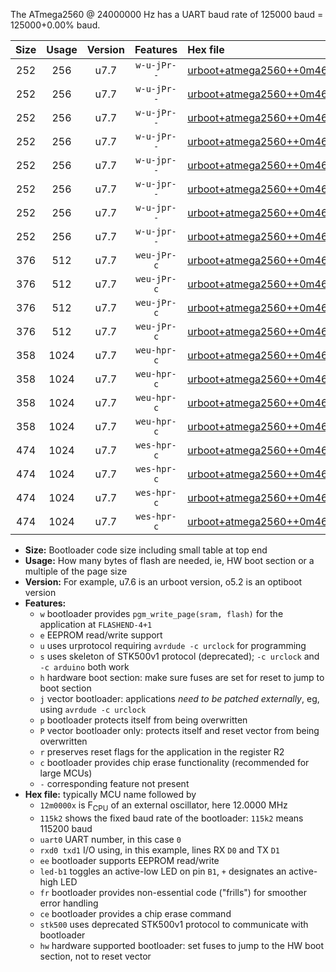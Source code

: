 The ATmega2560 @ 24000000 Hz has a UART baud rate of 125000 baud = 125000+0.00% baud.

|Size|Usage|Version|Features|Hex file|
|:-:|:-:|:-:|:-:|:--|
|252|256|u7.7|`w-u-jPr--`|[urboot+atmega2560++0m4608x++++2k4_uart0_rxe0_txe1_led+b7.hex](https://raw.githubusercontent.com/stefanrueger/urboot.hex/main/cores/megacore/atmega2560/external_oscillator/fcpu++0m4608_Hz/br++++2k4_bps/urboot+atmega2560++0m4608x++++2k4_uart0_rxe0_txe1_led+b7.hex)|
|252|256|u7.7|`w-u-jPr--`|[urboot+atmega2560++0m4608x++++2k4_uart1_rxd2_txd3_led+b7.hex](https://raw.githubusercontent.com/stefanrueger/urboot.hex/main/cores/megacore/atmega2560/external_oscillator/fcpu++0m4608_Hz/br++++2k4_bps/urboot+atmega2560++0m4608x++++2k4_uart1_rxd2_txd3_led+b7.hex)|
|252|256|u7.7|`w-u-jPr--`|[urboot+atmega2560++0m4608x++++2k4_uart2_rxh0_txh1_led+b7.hex](https://raw.githubusercontent.com/stefanrueger/urboot.hex/main/cores/megacore/atmega2560/external_oscillator/fcpu++0m4608_Hz/br++++2k4_bps/urboot+atmega2560++0m4608x++++2k4_uart2_rxh0_txh1_led+b7.hex)|
|252|256|u7.7|`w-u-jPr--`|[urboot+atmega2560++0m4608x++++2k4_uart3_rxj0_txj1_led+b7.hex](https://raw.githubusercontent.com/stefanrueger/urboot.hex/main/cores/megacore/atmega2560/external_oscillator/fcpu++0m4608_Hz/br++++2k4_bps/urboot+atmega2560++0m4608x++++2k4_uart3_rxj0_txj1_led+b7.hex)|
|252|256|u7.7|`w-u-jpr--`|[urboot+atmega2560++0m4608x++++2k4_uart0_rxe0_txe1_led+b7_fr.hex](https://raw.githubusercontent.com/stefanrueger/urboot.hex/main/cores/megacore/atmega2560/external_oscillator/fcpu++0m4608_Hz/br++++2k4_bps/urboot+atmega2560++0m4608x++++2k4_uart0_rxe0_txe1_led+b7_fr.hex)|
|252|256|u7.7|`w-u-jpr--`|[urboot+atmega2560++0m4608x++++2k4_uart1_rxd2_txd3_led+b7_fr.hex](https://raw.githubusercontent.com/stefanrueger/urboot.hex/main/cores/megacore/atmega2560/external_oscillator/fcpu++0m4608_Hz/br++++2k4_bps/urboot+atmega2560++0m4608x++++2k4_uart1_rxd2_txd3_led+b7_fr.hex)|
|252|256|u7.7|`w-u-jpr--`|[urboot+atmega2560++0m4608x++++2k4_uart2_rxh0_txh1_led+b7_fr.hex](https://raw.githubusercontent.com/stefanrueger/urboot.hex/main/cores/megacore/atmega2560/external_oscillator/fcpu++0m4608_Hz/br++++2k4_bps/urboot+atmega2560++0m4608x++++2k4_uart2_rxh0_txh1_led+b7_fr.hex)|
|252|256|u7.7|`w-u-jpr--`|[urboot+atmega2560++0m4608x++++2k4_uart3_rxj0_txj1_led+b7_fr.hex](https://raw.githubusercontent.com/stefanrueger/urboot.hex/main/cores/megacore/atmega2560/external_oscillator/fcpu++0m4608_Hz/br++++2k4_bps/urboot+atmega2560++0m4608x++++2k4_uart3_rxj0_txj1_led+b7_fr.hex)|
|376|512|u7.7|`weu-jPr-c`|[urboot+atmega2560++0m4608x++++2k4_uart0_rxe0_txe1_ee_led+b7_fr_ce.hex](https://raw.githubusercontent.com/stefanrueger/urboot.hex/main/cores/megacore/atmega2560/external_oscillator/fcpu++0m4608_Hz/br++++2k4_bps/urboot+atmega2560++0m4608x++++2k4_uart0_rxe0_txe1_ee_led+b7_fr_ce.hex)|
|376|512|u7.7|`weu-jPr-c`|[urboot+atmega2560++0m4608x++++2k4_uart1_rxd2_txd3_ee_led+b7_fr_ce.hex](https://raw.githubusercontent.com/stefanrueger/urboot.hex/main/cores/megacore/atmega2560/external_oscillator/fcpu++0m4608_Hz/br++++2k4_bps/urboot+atmega2560++0m4608x++++2k4_uart1_rxd2_txd3_ee_led+b7_fr_ce.hex)|
|376|512|u7.7|`weu-jPr-c`|[urboot+atmega2560++0m4608x++++2k4_uart2_rxh0_txh1_ee_led+b7_fr_ce.hex](https://raw.githubusercontent.com/stefanrueger/urboot.hex/main/cores/megacore/atmega2560/external_oscillator/fcpu++0m4608_Hz/br++++2k4_bps/urboot+atmega2560++0m4608x++++2k4_uart2_rxh0_txh1_ee_led+b7_fr_ce.hex)|
|376|512|u7.7|`weu-jPr-c`|[urboot+atmega2560++0m4608x++++2k4_uart3_rxj0_txj1_ee_led+b7_fr_ce.hex](https://raw.githubusercontent.com/stefanrueger/urboot.hex/main/cores/megacore/atmega2560/external_oscillator/fcpu++0m4608_Hz/br++++2k4_bps/urboot+atmega2560++0m4608x++++2k4_uart3_rxj0_txj1_ee_led+b7_fr_ce.hex)|
|358|1024|u7.7|`weu-hpr-c`|[urboot+atmega2560++0m4608x++++2k4_uart0_rxe0_txe1_ee_led+b7_fr_ce_hw.hex](https://raw.githubusercontent.com/stefanrueger/urboot.hex/main/cores/megacore/atmega2560/external_oscillator/fcpu++0m4608_Hz/br++++2k4_bps/urboot+atmega2560++0m4608x++++2k4_uart0_rxe0_txe1_ee_led+b7_fr_ce_hw.hex)|
|358|1024|u7.7|`weu-hpr-c`|[urboot+atmega2560++0m4608x++++2k4_uart1_rxd2_txd3_ee_led+b7_fr_ce_hw.hex](https://raw.githubusercontent.com/stefanrueger/urboot.hex/main/cores/megacore/atmega2560/external_oscillator/fcpu++0m4608_Hz/br++++2k4_bps/urboot+atmega2560++0m4608x++++2k4_uart1_rxd2_txd3_ee_led+b7_fr_ce_hw.hex)|
|358|1024|u7.7|`weu-hpr-c`|[urboot+atmega2560++0m4608x++++2k4_uart2_rxh0_txh1_ee_led+b7_fr_ce_hw.hex](https://raw.githubusercontent.com/stefanrueger/urboot.hex/main/cores/megacore/atmega2560/external_oscillator/fcpu++0m4608_Hz/br++++2k4_bps/urboot+atmega2560++0m4608x++++2k4_uart2_rxh0_txh1_ee_led+b7_fr_ce_hw.hex)|
|358|1024|u7.7|`weu-hpr-c`|[urboot+atmega2560++0m4608x++++2k4_uart3_rxj0_txj1_ee_led+b7_fr_ce_hw.hex](https://raw.githubusercontent.com/stefanrueger/urboot.hex/main/cores/megacore/atmega2560/external_oscillator/fcpu++0m4608_Hz/br++++2k4_bps/urboot+atmega2560++0m4608x++++2k4_uart3_rxj0_txj1_ee_led+b7_fr_ce_hw.hex)|
|474|1024|u7.7|`wes-hpr-c`|[urboot+atmega2560++0m4608x++++2k4_uart0_rxe0_txe1_ee_led+b7_fr_ce_stk500_hw.hex](https://raw.githubusercontent.com/stefanrueger/urboot.hex/main/cores/megacore/atmega2560/external_oscillator/fcpu++0m4608_Hz/br++++2k4_bps/urboot+atmega2560++0m4608x++++2k4_uart0_rxe0_txe1_ee_led+b7_fr_ce_stk500_hw.hex)|
|474|1024|u7.7|`wes-hpr-c`|[urboot+atmega2560++0m4608x++++2k4_uart1_rxd2_txd3_ee_led+b7_fr_ce_stk500_hw.hex](https://raw.githubusercontent.com/stefanrueger/urboot.hex/main/cores/megacore/atmega2560/external_oscillator/fcpu++0m4608_Hz/br++++2k4_bps/urboot+atmega2560++0m4608x++++2k4_uart1_rxd2_txd3_ee_led+b7_fr_ce_stk500_hw.hex)|
|474|1024|u7.7|`wes-hpr-c`|[urboot+atmega2560++0m4608x++++2k4_uart2_rxh0_txh1_ee_led+b7_fr_ce_stk500_hw.hex](https://raw.githubusercontent.com/stefanrueger/urboot.hex/main/cores/megacore/atmega2560/external_oscillator/fcpu++0m4608_Hz/br++++2k4_bps/urboot+atmega2560++0m4608x++++2k4_uart2_rxh0_txh1_ee_led+b7_fr_ce_stk500_hw.hex)|
|474|1024|u7.7|`wes-hpr-c`|[urboot+atmega2560++0m4608x++++2k4_uart3_rxj0_txj1_ee_led+b7_fr_ce_stk500_hw.hex](https://raw.githubusercontent.com/stefanrueger/urboot.hex/main/cores/megacore/atmega2560/external_oscillator/fcpu++0m4608_Hz/br++++2k4_bps/urboot+atmega2560++0m4608x++++2k4_uart3_rxj0_txj1_ee_led+b7_fr_ce_stk500_hw.hex)|

- **Size:** Bootloader code size including small table at top end
- **Usage:** How many bytes of flash are needed, ie, HW boot section or a multiple of the page size
- **Version:** For example, u7.6 is an urboot version, o5.2 is an optiboot version
- **Features:**
  + `w` bootloader provides `pgm_write_page(sram, flash)` for the application at `FLASHEND-4+1`
  + `e` EEPROM read/write support
  + `u` uses urprotocol requiring `avrdude -c urclock` for programming
  + `s` uses skeleton of STK500v1 protocol (deprecated); `-c urclock` and `-c arduino` both work
  + `h` hardware boot section: make sure fuses are set for reset to jump to boot section
  + `j` vector bootloader: applications *need to be patched externally*, eg, using `avrdude -c urclock`
  + `p` bootloader protects itself from being overwritten
  + `P` vector bootloader only: protects itself and reset vector from being overwritten
  + `r` preserves reset flags for the application in the register R2
  + `c` bootloader provides chip erase functionality (recommended for large MCUs)
  + `-` corresponding feature not present
- **Hex file:** typically MCU name followed by
  + `12m0000x` is F<sub>CPU</sub> of an external oscillator, here 12.0000 MHz
  + `115k2` shows the fixed baud rate of the bootloader: `115k2` means 115200 baud
  + `uart0` UART number, in this case `0`
  + `rxd0 txd1` I/O using, in this example, lines RX `D0` and TX `D1`
  + `ee` bootloader supports EEPROM read/write
  + `led-b1` toggles an active-low LED on pin `B1`, `+` designates an active-high LED
  + `fr` bootloader provides non-essential code ("frills") for smoother error handling
  + `ce` bootloader provides a chip erase command
  + `stk500` uses deprecated STK500v1 protocol to communicate with bootloader
  + `hw` hardware supported bootloader: set fuses to jump to the HW boot section, not to reset vector
